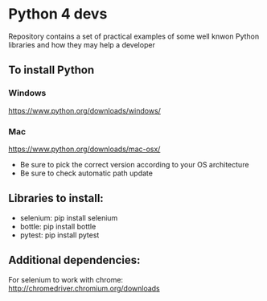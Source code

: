 # Python 4 devs #

Repository contains a set of practical examples of some well knwon Python libraries and how they may help a developer

## To install Python ##
### Windows ###
https://www.python.org/downloads/windows/
### Mac ###
https://www.python.org/downloads/mac-osx/
* Be sure to pick the correct version according to your OS architecture
* Be sure to check automatic path update

## Libraries to install: ##

- selenium: pip install selenium
- bottle: pip install bottle
- pytest: pip install pytest

## Additional dependencies: ##

For selenium to work with chrome:
http://chromedriver.chromium.org/downloads
